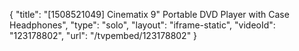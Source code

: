 {
    "title": "[1508521049] Cinematix 9\" Portable DVD Player with Case   Headphones",
    "type": "solo",
    "layout": "iframe-static",
    "videoId": "123178802",
    "url": "\/tvpembed\/123178802"
}